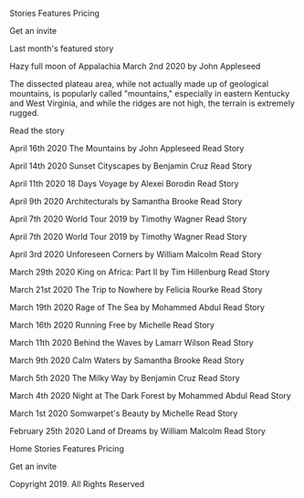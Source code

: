 Stories
  Features
  Pricing

  Get an invite

  Last month's featured story

  Hazy full moon of Appalachia
  March 2nd 2020
  by John Appleseed

  The dissected plateau area, while not actually made up of geological mountains, 
  is popularly called "mountains," especially in eastern Kentucky and West Virginia, 
  and while the ridges are not high, the terrain is extremely rugged.

  Read the story

  April 16th 2020
  The Mountains
  by John Appleseed
  Read Story

  April 14th 2020
  Sunset Cityscapes
  by Benjamin Cruz
  Read Story

  April 11th 2020
  18 Days Voyage
  by Alexei Borodin
  Read Story

  April 9th 2020
  Architecturals
  by Samantha Brooke
  Read Story

  April 7th 2020
  World Tour 2019
  by Timothy Wagner
  Read Story

  April 7th 2020
  World Tour 2019
  by Timothy Wagner
  Read Story

  April 3rd 2020
  Unforeseen Corners
  by William Malcolm
  Read Story

  March 29th 2020
  King on Africa: Part II
  by Tim Hillenburg
  Read Story

  March 21st 2020
  The Trip to Nowhere
  by Felicia Rourke
  Read Story

  March 19th 2020
  Rage of The Sea
  by Mohammed Abdul
  Read Story

  March 16th 2020
  Running Free
  by Michelle
  Read Story

  March 11th 2020
  Behind the Waves
  by Lamarr Wilson
  Read Story

  March 9th 2020
  Calm Waters
  by Samantha Brooke
  Read Story

  March 5th 2020
  The Milky Way
  by Benjamin Cruz
  Read Story

  March 4th 2020
  Night at The Dark Forest
  by  Mohammed Abdul
  Read Story

  March 1st 2020
  Somwarpet's Beauty
  by Michelle
  Read Story

  February 25th 2020
  Land of Dreams
  by William Malcolm
  Read Story

  Home
  Stories
  Features
  Pricing

  Get an invite

  Copyright 2019. All Rights Reserved